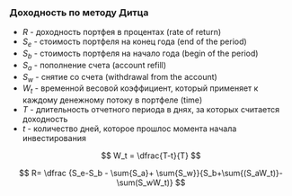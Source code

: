 ### Доходность по методу Дитца
- $R$ - доходность портфея в процентах (rate of return)
- $S_e$ - стоимость портфеля на конец года (end of the period)
- $S_b$ - стоимость портфеля на начало года (begin of the period)
- $S_a$ - пополнение счета (account refill)
- $S_w$ - снятие со счета (withdrawal from the account)
- $W_t$ - временной весовой коэффициент, который применяет к каждому денежному потоку в портфеле (time)
- $T$ - длительность отчетного периода в днях, за которых считается доходность
- $t$ - количество дней, которое прошлос момента начала инвестирования

$$
W_t = \dfrac{T-t}{T}
$$

$$
R= \dfrac {S_e-S_b - \sum{S_a}+ \sum{S_w}}{S_b+\sum{(S_aW_t)}-\sum(S_wW_t)}
$$

